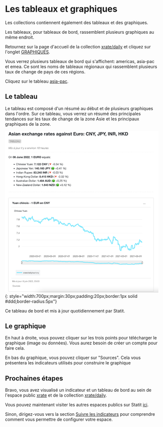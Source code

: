 # Les tableaux et graphiques

Les collections contiennent également des tableaux et des graphiques.

Les tableaux, pour tableaux de bord, rassemblent plusieurs graphiques au même endroit.

Retournez sur la page d'accueil de la collection [xrate/daily](https://www.gostatit.com/xrate/daily) et cliquez sur l'onglet [GRAPHIQUES](https://www.gostatit.com/xrate/daily?tab=charts).

Vous verrez plusieurs tableaux de bord qui s'affichent: americas, asia-pac et emea. Ce sont les noms de tableaux régionaux qui rassemblent plusieurs taux de change de pays de ces régions.

Cliquez sur le tableau [asia-pac](https://www.gostatit.com/i/xrate/daily/asia-pac).

## Le tableau

Le tableau est composé d'un résumé au début et de plusieurs graphiques dans l'ordre. Sur ce tableau, vous verrez un résumé des principales tendances sur les taux de change de la zone Asie et les principaux graphiques de la zone.

![xrate/daily](/img/user-fr_gs_charts_0.png){: style="width:700px;margin:30px;padding:20px;border:1px solid #ddd;border-radius:5px"}

Ce tableau de bord et mis à jour quotidiennement par Statit.


## Le graphique

En haut à droite, vous pouvez cliquer sur les trois points pour télécharger le graphique (image ou données). Vous aurez besoin de créer un compte pour faire cela.

En bas du graphique, vous pouvez cliquer sur "Sources". Cela vous présentera les indicateurs utilisés pour construire le graphique


## Prochaines étapes

Bravo, vous avez visualisé un indicateur et un tableau de bord au sein de l'espace public [xrate](https://www.gostatit.com/xrate) et de la collection [xrate/daily](https://www.gostatit.com/xrate/daily).

Vous pouvez maintenant visiter les autres espaces publics sur Statit [ici](https://www.gostatit.com/public).

Sinon, dirigez-vous vers la section [Suivre les indicateurs](/favs/index.md) pour comprendre comment vous permettre de configurer votre espace.
